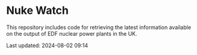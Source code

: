 # Nuke Watch

This repository includes code for retrieving the latest information available on the output of EDF nuclear power plants in the UK.

Last updated: 2024-08-02 09:14